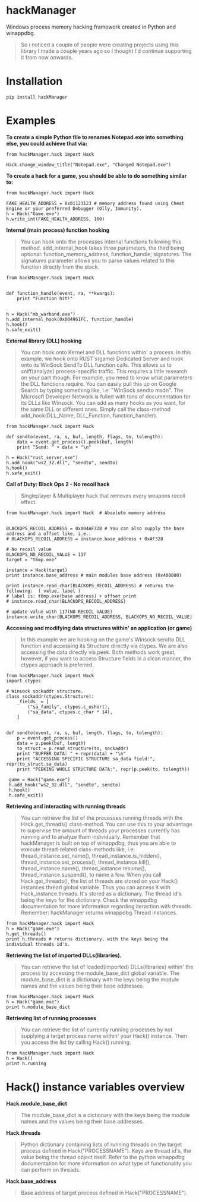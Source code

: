 # hackManager

Windows process memory hacking framework created in Python and winappdbg.
> So i noticed a couple of people were creating projects using this library I made a couple years ago so I thought I'd continue supporting it from now onwards.

# Installation
`pip install hackManager`

# Examples
**To create a simple Python file to renames Notepad.exe into something else, you could achieve that via:**
```
from hackManager.hack import Hack

Hack.change_window_title("Notepad.exe", "Changed Notepad.exe")
```

**To create a hack for a game, you should be able to do something similar to:**
```
from hackManager.hack import Hack

FAKE_HEALTH_ADDRESS = 0x01123123 # memory address found using Cheat Engine or your preferred Debugger (Olly, Immunity).
h = Hack("Game.exe")
h.write_int(FAKE_HEALTH_ADDRESS, 100)
```

**Internal (main process) function hooking**
> You can hook onto the processes internal functions following this method.
add_internal_hook takes three parameters, the third being optional: function_memory_address, function_handle, signatures.
The signatures parameter allows you to parse values related to this function directly from the stack.
```
from hackManager.hack import Hack
 
 
def function_handle(event, ra, **kwargs):
    print "Function hit!"
 
    
h = Hack("mb_warband.exe")
h.add_internal_hook(0x004961FC, function_handle)
h.hook()
h.safe_exit()
```

**External library (DLL) hooking**
> You can hook onto Kernel and DLL functions within' a process. In this example, we hook onto RUST's(game) Dedicated Server and hook onto its WinSock SendTo DLL function calls. This allows us to sniff(analyze) process-specific traffic. This requires a little research on your part though. For example, you need to know what parameters the DLL functions require. You can easily pull this up on Google Search by typing something like, i.e: "WinSock sendto msdn". The Microsoft Developer Network is fulled with tons of documentation for its DLLs like Winsock. You can add as many hooks as you want, for the same DLL or different ones. Simply call the class-method add_hook(DLL_Name, DLL_Function, function_handler).
```
from hackManager.hack import Hack
 
def sendto(event, ra, s, buf, length, flags, to, tolength):     
    data = event.get_process().peek(buf, length)
    print "Send: " + data + "\n" 
 
h = Hack("rust_server.exe") 
h.add_hook("ws2_32.dll", "sendto", sendto) 
h.hook() 
h.safe_exit()
```

**Call of Duty: Black Ops 2 - No recoil hack**
> Singleplayer & Multiplayer hack that removes every weapons recoil effect.
```
from hackManager.hack import Hack  # Absolute memory address 
 
 
BLACKOPS_RECOIL_ADDRESS = 0x004AF328 # You can also supply the base address and a offset like, i.e.:
# BLACKOPS_RECOIL_ADDRESS = instance.base_address + 0xAF328  
 
# No recoil value 
BLACKOPS_NO_RECOIL_VALUE = 117 
target = "t6mp.exe" 
 
instance = Hack(target) 
print instance.base_address # main modules base address (0x400000) 
 
print instance.read_char(BLACKOPS_RECOIL_ADDRESS) # returns the following:  ( value, label ) 
# label is: t6mp.exe(base address) + offset print 
# instance.read_char(BLACKOPS_RECOIL_ADDRESS) 
 
# update value with 117(NO RECOIL VALUE) 
instance.write_char(BLACKOPS_RECOIL_ADDRESS, BLACKOPS_NO_RECOIL_VALUE)
``` 

**Accessing and modifying data structures within' an application (or game)**
> In this example we are hooking on the game's Winsock sendto DLL function and accessing its Structure directly via ctypes. We are also accessing the data directly via peek. Both methods work great, however, if you want to access Structure fields in a clean manner, the ctypes approach is preferred.
```
from hackManager.hack import Hack 
import ctypes 
 
# Winsock sockaddr structure.
class sockaddr(ctypes.Structure): 
    _fields_ = [         
        ("sa_family", ctypes.c_ushort),
        ("sa_data", ctypes.c_char * 14), 
    ]  
 
 
def sendto(event, ra, s, buf, length, flags, to, tolength):     
    p = event.get_process()     
    data = p.peek(buf, length)
    to_struct = p.read_structure(to, sockaddr) 
    print "BUFFER DATA: " + repr(data) + "\n"     
    print "ACCESSING SPECIFIC STRUCTURE sa_data field:", repr(to_struct.sa_data) 
    print "PEEKING WHOLE STRUCTURE DATA:", repr(p.peek(to, tolength))
 
 game = Hack("game.exe") 
 h.add_hook("ws2_32.dll", "sendto", sendto) 
 h.hook() 
 h.safe_exit()
```

**Retrieving and interacting with running threads**
> You can retrieve the list of the processes running threads with the Hack.get_threads() class-method. You can use this to your advantage to supervise the amount of threads your processes currently has running and to analyze them individually. Remember that hackManager is built on top of winappdbg, thus you are able to execute thread-related class-methods like, i.e: thread_instance.set_name(), thread_instance.is_hidden(), thread_instance.set_process(), thread_instance.kill(), thread_instance.name(), thread_instance.resume(), thread_instance.suspend(), to name a few. When you call Hack.get_threads(), the list of threads are stored on your Hack() instances thread global variable. Thus you can access it with Hack_instance.threads. It's stored as a dictionary. The thread id's being the keys for the dictionary. Check the winappdbg documentation for more information regarding iteraction with threads. Remember: hackManager returns winappdbg.Thread instances.
```
from hackManager.hack import Hack 
h = Hack("game.exe") 
h.get_threads() 
print h.threads # returns dictionary, with the keys being the individual threads id's.
```

**Retrieving the list of imported DLLs(libraries).**
> You can retrieve the list of loaded(imported) DLLs(libraries) within' the process by accessing the module_base_dict global variable. The module_base_dict is a dictionary with the keys being the module names and the values being their base addresses.
```
from hackManager.hack import Hack  
h = Hack("game.exe") 
print h.module_base_dict
```

**Retrieving list of running processes**
> You can retrieve the list of currently running processes by not supplying a target process name within' your Hack() instance. Then you access the list by calling Hack().running.
```
from hackManager.hack import Hack 
h = Hack() 
print h.running
```

# Hack() instance variables overview
**Hack.module_base_dict**
> The module_base_dict is a dictionary with the keys being the module names and the values being their base addresses.

**Hack.threads**
> Python dictionary containing lists of running threads on the target process defined in Hack("PROCESSNAME"). Keys are thread id's, the value being the thread object itself. Refer to the python winappdbg documentation for more information on what type of functionality you can perform on threads.

**Hack.base_address**
> Base address of target process defined in Hack("PROCESSNAME").